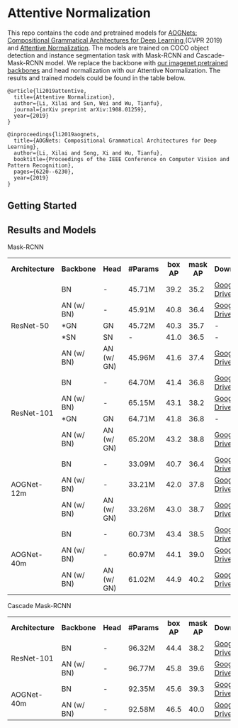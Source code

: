 # Attentive Normalization
This repo contains the code and pretrained models for [AOGNets: Compositional Grammatical Architectures for Deep Learning
](https://arxiv.org/abs/1711.05847)(CVPR 2019) and [Attentive Normalization](https://arxiv.org/abs/1908.01259). The models are trained on COCO object detection and instance segmentation task with Mask-RCNN and Cascade-Mask-RCNN model. We replace the backbone with [our imagenet pretrained backbones](https://github.com/iVMCL/AOGNet-v2) and head normalization with our Attentive Normalization. The results and trained models could be found in the table below. 

```
@article{li2019attentive,
  title={Attentive Normalization},
  author={Li, Xilai and Sun, Wei and Wu, Tianfu},
  journal={arXiv preprint arXiv:1908.01259},
  year={2019}
}

@inproceedings{li2019aognets,
  title={AOGNets: Compositional Grammatical Architectures for Deep Learning},
  author={Li, Xilai and Song, Xi and Wu, Tianfu},
  booktitle={Proceedings of the IEEE Conference on Computer Vision and Pattern Recognition},
  pages={6220--6230},
  year={2019}
}
```
## Getting Started

## Results and Models
Mask-RCNN
<table>
  <tr>
    <th>Architecture</th>
    <th>Backbone</th>
    <th>Head</th>
    <th>#Params</th>
    <th>box AP</th>
    <th>mask AP</th>
    <th>Download</th>
  </tr>
  <tr>
    <td rowspan="5">ResNet-50</td>
    <td>BN</td>
    <td>-</td>
    <td>45.71M</td>
    <td>39.2</td>
    <td>35.2</td>
    <td><a href="">Google Drive</a></td>
  </tr>
  <tr>
    <td>AN (w/ BN)</td>
    <td>-</td>
    <td>45.91M</td>
    <td>40.8</td>
    <td>36.4</td>
    <td><a href="">Google Drive</a></td>
  </tr>
    <tr>
    <td>*GN</td>
    <td>GN</td>
    <td>45.72M</td>
    <td>40.3</td>
    <td>35.7</td>
    <td>-</td>
  </tr>
    <tr>
    <td>*SN</td>
    <td>SN</td>
    <td>-</td>
    <td>41.0</td>
    <td>36.5</td>
    <td>-</td>
  </tr>
    <tr>
    <td>AN (w/ BN)</td>
    <td>AN (w/ GN)</td>
    <td>45.96M</td>
    <td>41.6</td>
    <td>37.4</td>
    <td><a href="">Google Drive</a></td>
  </tr>
  <tr>
    <td rowspan="4">ResNet-101</td>
    <td>BN</td>
    <td>-</td>
    <td>64.70M</td>
    <td>41.4</td>
    <td>36.8</td>
    <td><a href="">Google Drive</a></td>
  </tr>
  <tr>
    <td>AN (w/ BN)</td>
    <td>-</td>
    <td>65.15M</td>
    <td>43.1</td>
    <td>38.2</td>
    <td><a href="">Google Drive</a></td>
  </tr>
    <tr>
    <td>*GN</td>
    <td>GN</td>
    <td>64.71M</td>
    <td>41.8</td>
    <td>36.8</td>
    <td>-</td>
  </tr>
  <tr>
    <td>AN (w/ BN)</td>
    <td>AN (w/ GN)</td>
    <td>65.20M</td>
    <td>43.2</td>
    <td>38.8</td>
    <td><a href="">Google Drive</a></td>
  </tr>
  <tr>
    <td rowspan="3">AOGNet-12m</td>
    <td>BN</td>
    <td>-</td>
    <td>33.09M</td>
    <td>40.7</td>
    <td>36.4</td>
    <td><a href="">Google Drive</a></td>
  </tr>
  <tr>
    <td>AN (w/ BN)</td>
    <td>-</td>
    <td>33.21M</td>
    <td>42.0</td>
    <td>37.8</td>
    <td><a href="">Google Drive</a></td>
  </tr>
  <tr>
    <td>AN (w/ BN)</td>
    <td>AN (w/ GN)</td>
    <td>33.26M</td>
    <td>43.0</td>
    <td>38.7</td>
    <td><a href="">Google Drive</a></td>
  </tr>
  <tr>
    <td rowspan="3">AOGNet-40m</td>
    <td>BN</td>
    <td>-</td>
    <td>60.73M</td>
    <td>43.4</td>
    <td>38.5</td>
    <td><a href="">Google Drive</a></td>
  </tr>
  <tr>
    <td>AN (w/ BN)</td>
    <td>-</td>
    <td>60.97M</td>
    <td>44.1</td>
    <td>39.0</td>
    <td><a href="">Google Drive</a></td>
  </tr>
  <tr>
    <td>AN (w/ BN)</td>
    <td>AN (w/ GN)</td>
    <td>61.02M</td>
    <td>44.9</td>
    <td>40.2</td>
    <td><a href="">Google Drive</a></td>
  </tr>
</table>


Cascade Mask-RCNN

<table>
  <tr>
    <th>Architecture</th>
    <th>Backbone</th>
    <th>Head</th>
    <th>#Params</th>
    <th>box AP</th>
    <th>mask AP</th>
    <th>Download</th>
  </tr>
  <tr>
    <td rowspan="2">ResNet-101</td>
    <td>BN</td>
    <td>-</td>
    <td>96.32M</td>
    <td>44.4</td>
    <td>38.2</td>
    <td><a href="">Google Drive</a></td>
  </tr>
  <tr>
    <td>AN (w/ BN)</td>
    <td>-</td>
    <td>96.77M</td>
    <td>45.8</td>
    <td>39.6</td>
    <td><a href="">Google Drive</a></td>
  </tr>
  <tr>
    <td rowspan="2">AOGNet-40m</td>
    <td>BN</td>
    <td>-</td>
    <td>92.35M</td>
    <td>45.6</td>
    <td>39.3</td>
    <td><a href="">Google Drive</a></td>
  </tr>
  <tr>
    <td>AN (w/ BN)</td>
    <td>-</td>
    <td>92.58M</td>
    <td>46.5</td>
    <td>40.0</td>
    <td><a href="">Google Drive</a></td>
  </tr>
</table>

